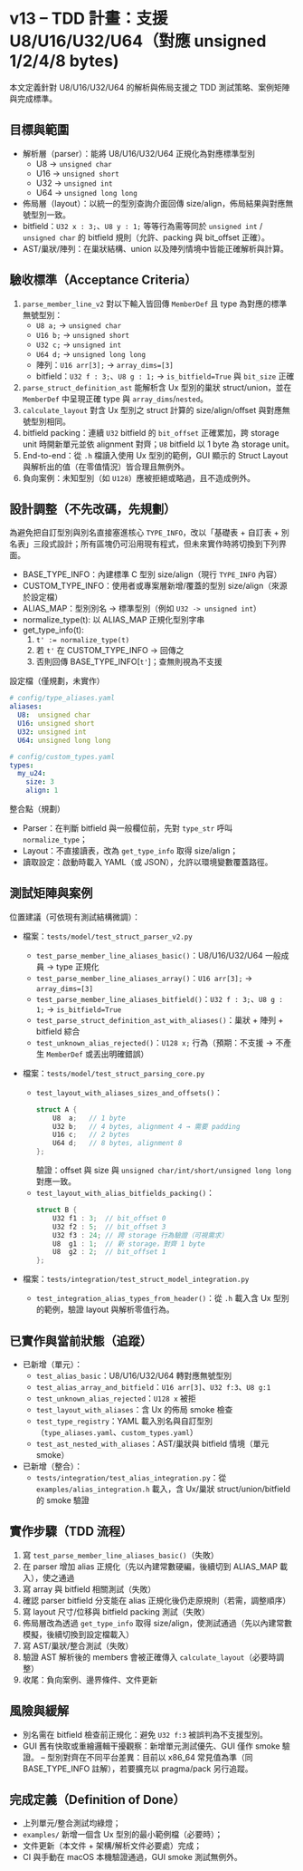 # v13 – TDD 計畫：支援 U8/U16/U32/U64（對應 unsigned 1/2/4/8 bytes)

本文定義針對 U8/U16/U32/U64 的解析與佈局支援之 TDD 測試策略、案例矩陣與完成標準。

## 目標與範圍

- 解析層（parser）：能將 U8/U16/U32/U64 正規化為對應標準型別
  - U8 → `unsigned char`
  - U16 → `unsigned short`
  - U32 → `unsigned int`
  - U64 → `unsigned long long`
- 佈局層（layout）：以統一的型別查詢介面回傳 size/align，佈局結果與對應無號型別一致。
- bitfield：`U32 x : 3;`、`U8 y : 1;` 等等行為需等同於 `unsigned int` / `unsigned char` 的 bitfield 規則（允許、packing 與 bit_offset 正確）。
- AST/巢狀/陣列：在巢狀結構、union 以及陣列情境中皆能正確解析與計算。

## 驗收標準（Acceptance Criteria）

1. `parse_member_line_v2` 對以下輸入皆回傳 `MemberDef` 且 type 為對應的標準無號型別：
   - `U8 a;` → `unsigned char`
   - `U16 b;` → `unsigned short`
   - `U32 c;` → `unsigned int`
   - `U64 d;` → `unsigned long long`
   - 陣列：`U16 arr[3];` → `array_dims=[3]`
   - bitfield：`U32 f : 3;`、`U8 g : 1;` → `is_bitfield=True` 與 `bit_size` 正確
2. `parse_struct_definition_ast` 能解析含 Ux 型別的巢狀 struct/union，並在 `MemberDef` 中呈現正確 type 與 `array_dims`/`nested`。
3. `calculate_layout` 對含 Ux 型別之 struct 計算的 size/align/offset 與對應無號型別相同。
4. bitfield packing：連續 `U32` bitfield 的 `bit_offset` 正確累加，跨 storage unit 時開新單元並依 alignment 對齊；`U8` bitfield 以 1 byte 為 storage unit。
5. End-to-end：從 `.h` 檔讀入使用 Ux 型別的範例，GUI 顯示的 Struct Layout 與解析出的值（在零值情況）皆合理且無例外。
6. 負向案例：未知型別（如 `U128`）應被拒絕或略過，且不造成例外。

## 設計調整（不先改碼，先規劃）

為避免把自訂型別與別名直接塞進核心 `TYPE_INFO`，改以「基礎表 + 自訂表 + 別名表」三段式設計；所有區塊仍可沿用現有程式，但未來實作時將切換到下列界面。

- BASE_TYPE_INFO：內建標準 C 型別 size/align（現行 `TYPE_INFO` 內容）
- CUSTOM_TYPE_INFO：使用者或專案層新增/覆蓋的型別 size/align（來源於設定檔）
- ALIAS_MAP：型別別名 → 標準型別（例如 `U32 -> unsigned int`）
- normalize_type(t): 以 ALIAS_MAP 正規化型別字串
- get_type_info(t):
  1) `t' := normalize_type(t)`
  2) 若 `t'` 在 CUSTOM_TYPE_INFO → 回傳之
  3) 否則回傳 BASE_TYPE_INFO[`t'`]；查無則視為不支援

設定檔（僅規劃，未實作）
```yaml
# config/type_aliases.yaml
aliases:
  U8:  unsigned char
  U16: unsigned short
  U32: unsigned int
  U64: unsigned long long

# config/custom_types.yaml
types:
  my_u24:
    size: 3
    align: 1
```

整合點（規劃）
- Parser：在判斷 bitfield 與一般欄位前，先對 `type_str` 呼叫 `normalize_type`；
- Layout：不直接讀表，改為 `get_type_info` 取得 size/align；
- 讀取設定：啟動時載入 YAML（或 JSON），允許以環境變數覆蓋路徑。

## 測試矩陣與案例

位置建議（可依現有測試結構微調）：

- 檔案：`tests/model/test_struct_parser_v2.py`
  - `test_parse_member_line_aliases_basic()`：U8/U16/U32/U64 一般成員 → type 正規化
  - `test_parse_member_line_aliases_array()`：`U16 arr[3];` → `array_dims=[3]`
  - `test_parse_member_line_aliases_bitfield()`：`U32 f : 3;`、`U8 g : 1;` → `is_bitfield=True`
  - `test_parse_struct_definition_ast_with_aliases()`：巢狀 + 陣列 + bitfield 綜合
  - `test_unknown_alias_rejected()`：`U128 x;` 行為（預期：不支援 → 不產生 `MemberDef` 或丟出明確錯誤）

- 檔案：`tests/model/test_struct_parsing_core.py`
  - `test_layout_with_aliases_sizes_and_offsets()`：
    ```c
    struct A {
        U8  a;   // 1 byte
        U32 b;   // 4 bytes, alignment 4 → 需要 padding
        U16 c;   // 2 bytes
        U64 d;   // 8 bytes, alignment 8
    };
    ```
    驗證：offset 與 size 與 `unsigned char/int/short/unsigned long long` 對應一致。
  - `test_layout_with_alias_bitfields_packing()`：
    ```c
    struct B {
        U32 f1 : 3;  // bit_offset 0
        U32 f2 : 5;  // bit_offset 3
        U32 f3 : 24; // 跨 storage 行為驗證（可視需求）
        U8  g1 : 1;  // 新 storage，對齊 1 byte
        U8  g2 : 2;  // bit_offset 1
    };
    ```

- 檔案：`tests/integration/test_struct_model_integration.py`
  - `test_integration_alias_types_from_header()`：從 `.h` 載入含 Ux 型別的範例，驗證 layout 與解析零值行為。

## 已實作與當前狀態（追蹤）

- 已新增（單元）：
  - `test_alias_basic`：U8/U16/U32/U64 轉對應無號型別
  - `test_alias_array_and_bitfield`：`U16 arr[3]`、`U32 f:3`、`U8 g:1`
  - `test_unknown_alias_rejected`：`U128 x` 被拒
  - `test_layout_with_aliases`：含 Ux 的佈局 smoke 檢查
  - `test_type_registry`：YAML 載入別名與自訂型別（`type_aliases.yaml`、`custom_types.yaml`）
  - `test_ast_nested_with_aliases`：AST/巢狀與 bitfield 情境（單元 smoke）
- 已新增（整合）：
  - `tests/integration/test_alias_integration.py`：從 `examples/alias_integration.h` 載入，含 Ux/巢狀 struct/union/bitfield 的 smoke 驗證

## 實作步驟（TDD 流程）

1. 寫 `test_parse_member_line_aliases_basic()`（失敗）
2. 在 parser 增加 alias 正規化（先以內建常數硬編，後續切到 ALIAS_MAP 載入），使之通過
3. 寫 array 與 bitfield 相關測試（失敗）
4. 確認 parser bitfield 分支能在 alias 正規化後仍走原規則（若需，調整順序）
5. 寫 layout 尺寸/位移與 bitfield packing 測試（失敗）
6. 佈局層改為透過 `get_type_info` 取得 size/align，使測試通過（先以內建常數模擬，後續切換到設定檔載入）
7. 寫 AST/巢狀/整合測試（失敗）
8. 驗證 AST 解析後的 members 會被正確傳入 `calculate_layout`（必要時調整）
9. 收尾：負向案例、邊界條件、文件更新

## 風險與緩解

- 別名需在 bitfield 檢查前正規化：避免 `U32 f:3` 被誤判為不支援型別。
- GUI 舊有快取或重繪邏輯干擾觀察：新增單元測試優先、GUI 僅作 smoke 驗證。
– 型別對齊在不同平台差異：目前以 x86_64 常見值為準（同 BASE_TYPE_INFO 註解），若要擴充以 pragma/pack 另行追蹤。

## 完成定義（Definition of Done）

- 上列單元/整合測試均綠燈；
- `examples/` 新增一個含 Ux 型別的最小範例檔（必要時）；
- 文件更新（本文件 + 架構/解析文件必要處）完成；
- CI 與手動在 macOS 本機驗證通過，GUI smoke 測試無例外。
